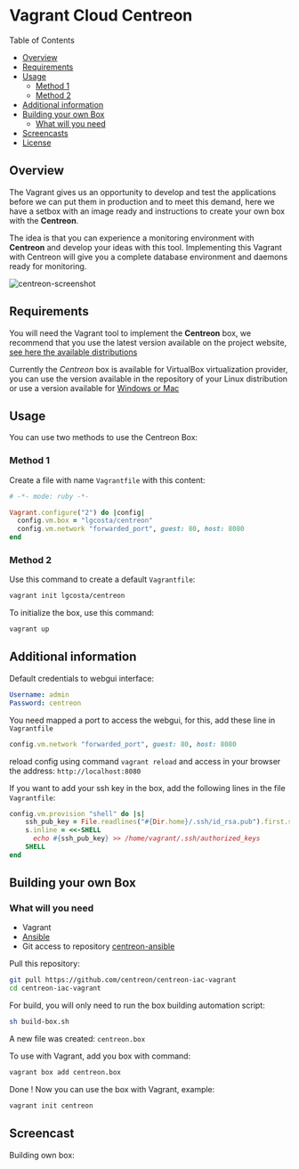 # Vagrant Cloud Centreon

Table of Contents

- [Overview](#overview)
- [Requirements](#requirements)
- [Usage](#usage)
  - [Method 1](#method-1)
  - [Method 2](#method-2)
- [Additional information](#additional-information)
- [Building your own Box](#building-your-own-box)
  - [What will you need](#what-will-you-need)
- [Screencasts](#screencasts)
- [License](LICENSE)

## Overview

The Vagrant gives us an opportunity to develop and test the applications before we can put them in production and to meet this demand, here we have a setbox with an image ready and instructions to create your own box with the **Centreon**.

The idea is that you can experience a monitoring environment with **Centreon** and develop your ideas with this tool. Implementing this Vagrant with Centreon will give you a complete database environment and daemons ready for monitoring.

![centreon-screenshot](https://www.diigo.com/file/image/paesrbpzescbabrpdzdqcrqeps/vagrant-screen.jpg)

## Requirements

You will need the Vagrant tool to implement the **Centreon** box, we recommend that you use the latest version available on the project website, [see here the available distributions](https://www.vagrantup.com/downloads.html)

Currently the *Centreon* box is available for VirtualBox virtualization provider, you can use the version available in the repository of your Linux distribution or use a version available for [Windows or Mac](https://www.virtualbox.org/wiki/Downloads)

## Usage

You can use two methods to use the Centreon Box:

### Method 1

Create a file with name `Vagrantfile` with this content:

```ruby
# -*- mode: ruby -*-

Vagrant.configure("2") do |config|
  config.vm.box = "lgcosta/centreon"
  config.vm.network "forwarded_port", guest: 80, host: 8080
end
```

### Method 2

Use this command to create a default `Vagrantfile`:

```bash
vagrant init lgcosta/centreon
```

To initialize the box, use this command:

```bash
vagrant up
```

## Additional information

Default credentials to webgui interface:

```yaml
Username: admin
Password: centreon
```

You need mapped a port to access the webgui, for this, add these line in `Vagrantfile`

```ruby
config.vm.network "forwarded_port", guest: 80, host: 8080
```

reload config using command `vagrant reload` and access in your browser the address: `http://localhost:8080`

If you want to add your ssh key in the box, add the following lines in the file `Vagrantfile`:

```ruby
config.vm.provision "shell" do |s|
    ssh_pub_key = File.readlines("#{Dir.home}/.ssh/id_rsa.pub").first.strip
    s.inline = <<-SHELL
      echo #{ssh_pub_key} >> /home/vagrant/.ssh/authorized_keys
    SHELL
end
```

## Building your own Box

### What will you need

- Vagrant
- [Ansible](https://docs.ansible.com/ansible/latest/installation_guide/intro_installation.html)
- Git access to repository [centreon-ansible](https://github.com/centreon/centreon-ansible)

Pull this repository:

```bash
git pull https://github.com/centreon/centreon-iac-vagrant
cd centreon-iac-vagrant
```

For build, you will only need to run the box building automation script:

```bash
sh build-box.sh
```

A new file was created: `centreon.box`

To use with Vagrant, add you box with command:

```bash
vagrant box add centreon.box
```

Done ! Now you can use the box with Vagrant, example:

```bash
vagrant init centreon
```

## Screencast

Building own box:
